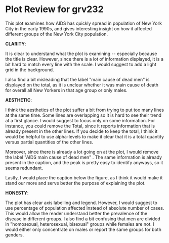 # Plot Review for grv232



This plot examines how AIDS has quickly spread in population of New York City in the early 1990s, and gives interesting insight on how it affected different groups of the New York City  population.

__CLARITY__: 

It is clear to understand what the plot is examining -- especially because the title is clear. 
However, since there is a lot of information displayed, it is a bit hard to match every line with the scale.  I would suggest to add a light grid in the background.

I also find a bit misleading that the label "main cause of dead men" is displayed on the total, as it is unclear whether it was main cause of death for overall all New Yorkers in that age group or only males. 

__AESTHETIC__: 

I think the aesthetics of the plot suffer a bit from trying to put too many lines  at the same time. Some lines are overlapping so it is hard to see their trend at a first glance. I would suggest to focus only on some information. For instance, you could remove the Total, since it reports information that is already present in the other lines. 
If you decide to keep the total, I think it would be helpful to use alpha-levels to make it clear that it is a total quantity versus partial quantities of the other lines. 

Moreover, since there is already a lot going on at the plot, I would remove the label "AIDS main cause of dead men" . The same information is already present in the caption, and the peak is pretty easy to identify anyways, so it seems redundant. 

Lastly, I would place the caption below the figure, as I think it would make it stand our more and serve better the purpose of explaining the plot. 

__HONESTY__: 

The plot has clear axis labelling and legend. However, I would suggest to use percentage of population affected instead of absolute number of cases. This would allow the reader understand better the prevalence of the disease in different groups. I also find a bit confusing that men are divided in "homosexual, heterosexual, bisexual" groups while females are not. I would either only concentrate on males or report the same groups for both genders. 
